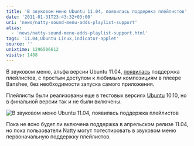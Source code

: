 ```yaml
---
title: 'В звуковом меню Ubuntu 11.04, появилась поддержка плейлистов'
date: '2011-01-31T23:43:32+03:00'
uri: 'news/natty-sound-menu-adds-playlist-support'
alias: 
  - 'news/natty-sound-menu-adds-playlist-support.html'
tags: '11.04,Ubuntu Linux,indicator-applet'
source: ''
unixtime: 1296506612
visits: 1488
---
```

В звуковом меню, альфа версии Ubuntu 11.04, [появилась](http://www.omgubuntu.co.uk/2011/01/natty-sound-menu-adds-playlist-support/) поддержка плейлистов, с простым доступом к любимым композициям в плеере Banshee, без необходимости запуска самого приложения.

Плейлисты были реализованы еще в тестовых версиях [Ubuntu](ubuntu/) 10.10, но в финальной версии так и не были включены.

![В звуковом меню Ubuntu 11.04, появилась поддержка плейлистов](img/2011/01/31/23-00/selection-001.jpg)

Пока не ясно будет ли включена поддержка в апрельском релизе 11.04, но пока пользователи Natty могут потестировать в звуковом меню первоначальную поддержку плейлистов.
